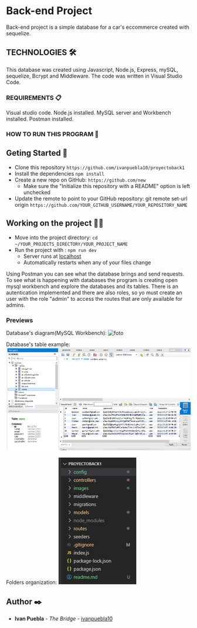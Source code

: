 # Back-end Project
Back-end project is a simple database for a car's eccommerce created with sequelize. 

## TECHNOLOGIES 🛠️
This database was created using Javascript, Node.js, Express, mySQL, sequelize, Bcrypt and Middleware. The code was written in Visual Studio Code.

### REQUIREMENTS 📋
Visual studio code. Node.js installed. MySQL server and Workbench installed. Postman installed.

### HOW TO RUN THIS PROGRAM 🔧
## Geting Started 🚀
- Clone this repository `https://github.com/ivanpuebla10/proyectoback1`
- Install the dependencies `npm install`
- Create a new repo on GitHub: `https://github.com/new`
    - Make sure the "Initialize this repository with a README" option is left unchecked
- Update the remote to point to your GitHub repository: git remote set-url origin `https://github.com/YOUR_GITHUB_USERNAME/YOUR_REPOSITORY_NAME`

## Working on the project 👷‍♂️
* Move into the project directory: `cd ~/YOUR_PROJECTS_DIRECTORY/YOUR_PROJECT_NAME`
* Run the project with : `npm run dev`
    * Server runs at [localhost](https://localhost:4000)
    * Automatically restarts when any of your files change

Using Postman you can see what the database brings and send requests. To see what is happening with databases the program is creating open mysql workbench and explore the databases and its tables. There is an autentication implemented and there are also roles, so yo must create an user with the role "admin" to access the routes that are only available for admins.

### Previews
<!-- Users in postman:
![foto](./images/diagrama.png) -->

Database's diagram(MySQL Workbench):
![foto](./images/.png)

Database's table example:
![foto](./images/tablas.png)

Folders organization:
![foto](./images/carpetas.png)

## Author ✒️
* **Ivan Puebla** - *The Bridge* - [ivanpuebla10](https://github.com/ivanpuebla10)